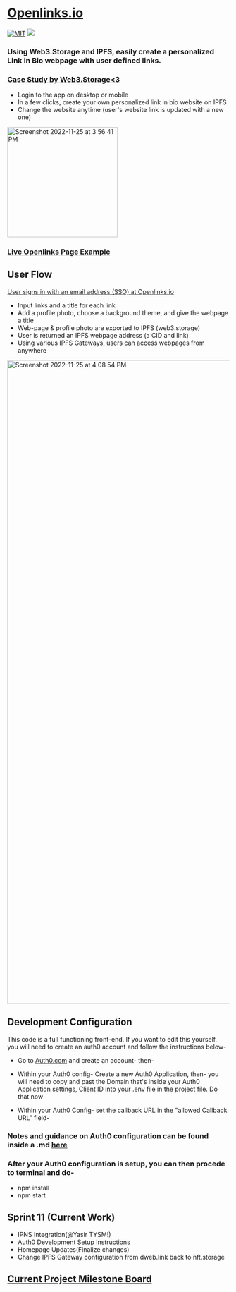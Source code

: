# [Openlinks.io](https://openlinks.io)

[![MIT](https://img.shields.io/npm/l/react-tag-input.svg?style=flat-square)](https://github.com/react-tags/react-tags/blob/master/LICENSE)
[![](https://img.shields.io/badge/project-IPFS-blue.svg?style=flat-square)](https://ipfs.io/)


### Using Web3.Storage and IPFS, easily create a personalized Link in Bio webpage with user defined links.
### [Case Study by Web3.Storage<3](https://blog.web3.storage/posts/openlinks-case-study)

- Login to the app on desktop or mobile 
- In a few clicks, create your own personalized link in bio website on IPFS
- Change the website anytime (user's website link is updated with a new one)

<img width="250" alt="Screenshot 2022-11-25 at 3 56 41 PM" src="https://user-images.githubusercontent.com/30084404/204060651-1b094ca7-857f-42fb-93f9-68844ea7251d.png">

### [Live Openlinks Page Example](https://bafybeigudn33kfiho647u5ad6hsw7r7p6ddzsplbvphalv34fyso3yuup4.ipfs.dweb.link/My-Openlinks.html)

## User Flow
[User signs in with an email address (SSO) at Openlinks.io](https://openlinks.io) 
- Input links and a title for each link
- Add a profile photo, choose a background theme, and give the webpage a title
- Web-page & profile photo are exported to IPFS (web3.storage)
- User is returned an IPFS webpage address (a CID and link)
- Using various IPFS Gateways, users can access webpages from anywhere


<img width="1460" alt="Screenshot 2022-11-25 at 4 08 54 PM" src="https://user-images.githubusercontent.com/90220293/204059259-a9b94c16-1526-4fae-ba0d-0ea9a6214d85.png">

## Development Configuration
This code is a full functioning front-end. If you want to edit this yourself, you will need to create an auth0 account and follow the instructions below-

- Go to [Auth0.com](https://auth0.com) and create an account- then-

- Within your Auth0 config- Create a new Auth0 Application, then- you will need to copy and past the Domain that's inside your Auth0 Application settings, Client ID into your .env file in the project file. Do that now-

- Within your Auth0 Config- set the callback URL in the "allowed Callback URL" field-

### Notes and guidance on Auth0 configuration can be found inside a .md [here](https://github.com/noryev/openlinks/blob/main/development/auth0ConfigSetup.md)
### After your Auth0 configuration is setup, you can then procede to terminal and do-

- npm install
- npm start

## Sprint 11 (Current Work)
- IPNS Integration(@Yasir TYSM!)
- Auth0 Development Setup Instructions
- Homepage Updates(Finalize changes)
- Change IPFS Gateway configuration from dweb.link back to nft.storage

## [Current Project Milestone Board](https://github.com/orgs/galaxyxone/projects/4)


